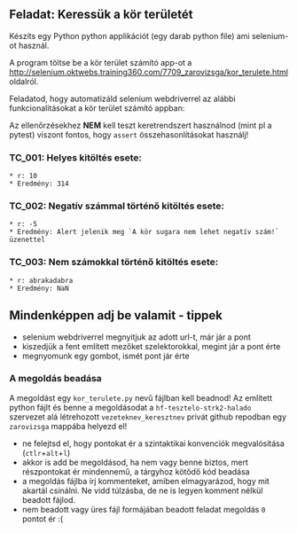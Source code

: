 ## Feladat: Keressük a kör területét

Készíts egy Python python applikációt (egy darab python file) ami selenium-ot használ.

A program töltse be a kör terület számító app-ot a http://selenium.oktwebs.training360.com/7709_zarovizsga/kor_terulete.html oldalról.

Feladatod, hogy automatizáld selenium webdriverrel az alábbi funkcionalitásokat a kör terület számító appban:

Az ellenőrzésekhez __NEM__ kell teszt keretrendszert használnod (mint pl a pytest) viszont fontos, hogy `assert` összehasonlításokat használj!

### TC_001: Helyes kitöltés esete:
    * r: 10
    * Eredmény: 314

### TC_002: Negatív számmal történő kitöltés esete:
    * r: -5
    * Eredmény: Alert jelenik meg `A kör sugara nem lehet negatív szám!` üzenettel

### TC_003: Nem számokkal történő kitöltés esete:
    * r: abrakadabra
    * Eredmény: NaN   

## Mindenképpen adj be valamit - tippek
* selenium webdriverrel megnyitjuk az adott url-t, már jár a pont
* kiszedjük a fent említett mezőket szelektorokkal, megint jár a pont érte
* megnyomunk egy gombot, ismét pont jár érte

### A megoldás beadása
A megoldást egy `kor_terulete.py` nevű fájlban kell beadnod!
Az említett python fájlt és benne a megoldásodat a `hf-tesztelo-strk2-halado` szervezet alá létrehozott `vezeteknev_keresztnev` privát github repodban egy `zarovizsga` mappába helyezd el!

* ne felejtsd el, hogy pontokat ér a szintaktikai konvenciók megvalósítása (`ctlr`+`alt`+`l`)
* akkor is add be megoldásod, ha nem vagy benne biztos, mert részpontokat ér mindennemű, a tárgyhoz kötődő kód beadása
* a megoldás fájlba írj kommenteket, amiben elmagyarázod, hogy mit akartál csinálni. Ne vidd túlzásba, de ne is legyen komment nélkül beadott fájlod.
* nem beadott vagy üres fájl formájában beadott feladat megoldás `0` pontot ér :(
